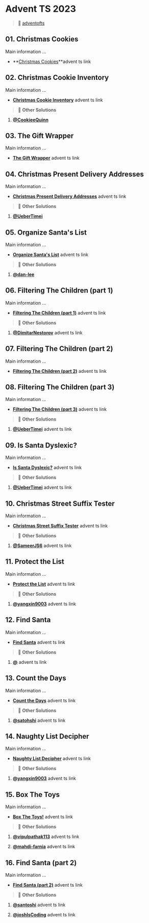 # Advent TS 2023

> :mega: [adventofts](https://www.adventofts.com/events/2023)

## 01. Christmas Cookies

Main information ...

- **[Christmas Cookies](https://www.adventofts.com/events/2023/1)**advent ts link

<!-- line -->
<!-- line -->
<!-- line -->

## 02. Christmas Cookie Inventory

Main information ...

- **[Christmas Cookie Inventory](https://www.adventofts.com/events/2023/2)** advent ts link

> :mega: **Other Solutions**

1. **[@CookieeQuinn](https://www.adventofts.com/events/2023/2/solutions/2513)**

<!-- line -->
<!-- line -->
<!-- line -->

## 03. The Gift Wrapper

Main information ...

- **[The Gift Wrapper](https://www.adventofts.com/events/2023/3)** advent ts link

<!-- line -->
<!-- line -->
<!-- line -->

## 04. Christmas Present Delivery Addresses

Main information ...

- **[Christmas Present Delivery Addresses](https://www.adventofts.com/events/2023/4)** advent ts link

> :mega: **Other Solutions**

1. **[@UeberTimei](https://www.adventofts.com/events/2023/4/solutions/1196?page=2)**

<!-- line -->
<!-- line -->
<!-- line -->

## 05. Organize Santa's List

Main information ...

- **[Organize Santa's List](https://www.adventofts.com/events/2023/5)** advent ts link

> :mega: **Other Solutions**

1. **[@dan-lee](https://www.adventofts.com/events/2023/5/solutions/2829)**

<!-- line -->
<!-- line -->
<!-- line -->

## 06. Filtering The Children (part 1)

Main information ...

- **[Filtering The Children (part 1)](https://www.adventofts.com/events/2023/6)** advent ts link

> :mega: **Other Solutions**

1. **[@DimitarNestorov](https://www.adventofts.com/events/2023/6/solutions/2924)** advent ts link

<!-- line -->
<!-- line -->
<!-- line -->

## 07. Filtering The Children (part 2)

Main information ...

- **[Filtering The Children (part 2)](https://www.adventofts.com/events/2023/7)** advent ts link

<!-- line -->
<!-- line -->
<!-- line -->

## 08. Filtering The Children (part 3)

Main information ...

- **[Filtering The Children (part 3)](https://www.adventofts.com/events/2023/8)** advent ts link

> :mega: **Other Solutions**

1. **[@UeberTimei](https://www.adventofts.com/events/2023/8/solutions/1199?page=2)** advent ts link

<!-- line -->
<!-- line -->
<!-- line -->

## 09. Is Santa Dyslexic?

Main information ...

- **[Is Santa Dyslexic?](https://www.adventofts.com/events/2023/9)** advent ts link

> :mega: **Other Solutions**

1. **[@UeberTimei](https://www.adventofts.com/events/2023/9/solutions/1201)** advent ts link

<!-- line -->
<!-- line -->
<!-- line -->

## 10. Christmas Street Suffix Tester

Main information ...

- **[Christmas Street Suffix Tester](https://www.adventofts.com/events/2023/10)** advent ts link

> :mega: **Other Solutions**

1. **[@SameerJS6](https://www.adventofts.com/events/2023/10/solutions/2832?page=1)** advent ts link

<!-- line -->
<!-- line -->
<!-- line -->

## 11. Protect the List

Main information ...

- **[Protect the List](https://www.adventofts.com/events/2023/11)** advent ts link

> :mega: **Other Solutions**

1. **[@yangxin9003](https://www.adventofts.com/events/2023/11/solutions/1223)** advent ts link

<!-- line -->
<!-- line -->
<!-- line -->

## 12. Find Santa

Main information ...

- **[Find Santa](https://www.adventofts.com/events/2023/12)** advent ts link

> :mega: **Other Solutions**

1. **[@](url)** advent ts link

<!-- line -->
<!-- line -->
<!-- line -->

## 13. Count the Days

Main information ...

- **[Count the Days](https://www.adventofts.com/events/2023/13)** advent ts link

> :mega: **Other Solutions**

1. **[@satohshi](https://www.adventofts.com/events/2023/13/solutions/2915)** advent ts link

<!-- line -->
<!-- line -->
<!-- line -->

## 14. Naughty List Decipher

Main information ...

- **[Naughty List Decipher](https://www.adventofts.com/events/2023/14)** advent ts link

> :mega: **Other Solutions**

1. **[@yangxin9003](https://www.adventofts.com/events/2023/14/solutions/1219)** advent ts link

<!-- line -->
<!-- line -->
<!-- line -->

## 15. Box The Toys

Main information ...

- **[Box The Toys!](https://www.adventofts.com/events/2023/15)** advent ts link

> :mega: **Other Solutions**

1. **[@vipulpathak113](https://www.adventofts.com/events/2023/15/solutions/1200?page=2)** advent ts link

2. **[@mahdi-farnia](https://www.adventofts.com/events/2023/15/solutions/1228?page=2)** advent ts link

<!-- line -->
<!-- line -->
<!-- line -->

## 16. Find Santa (part 2)

Main information ...

- **[Find Santa (part 2)](https://www.adventofts.com/events/2023/16)** advent ts link

> :mega: **Other Solutions**

1. **[@santoshi](https://www.adventofts.com/events/2023/16/solutions/1655)** advent ts link

2. **[@joshIsCoding](https://www.adventofts.com/events/2023/16/solutions/2446)** advent ts link

<!-- line -->
<!-- line -->
<!-- line -->
